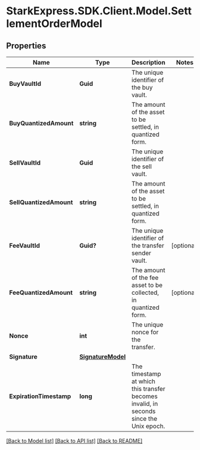 # StarkExpress.SDK.Client.Model.SettlementOrderModel

## Properties

Name | Type | Description | Notes
------------ | ------------- | ------------- | -------------
**BuyVaultId** | **Guid** | The unique identifier of the buy vault. | 
**BuyQuantizedAmount** | **string** | The amount of the asset to be settled, in quantized form. | 
**SellVaultId** | **Guid** | The unique identifier of the sell vault. | 
**SellQuantizedAmount** | **string** | The amount of the asset to be settled, in quantized form. | 
**FeeVaultId** | **Guid?** | The unique identifier of the transfer sender vault. | [optional] 
**FeeQuantizedAmount** | **string** | The amount of the fee asset to be collected, in quantized form. | [optional] 
**Nonce** | **int** | The unique nonce for the transfer. | 
**Signature** | [**SignatureModel**](SignatureModel.md) |  | 
**ExpirationTimestamp** | **long** | The timestamp at which this transfer becomes invalid, in seconds since the Unix epoch. | 

[[Back to Model list]](../README.md#documentation-for-models) [[Back to API list]](../README.md#documentation-for-api-endpoints) [[Back to README]](../README.md)

